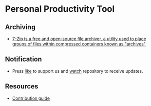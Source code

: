 # Personal Productivity Tool

## Archiving
* [7-Zip is a free and open-source file archiver, a utility used to place groups of files within compressed containers known as "archives"](https://www.7-zip.org/)


## Notification
* Press [like](https://github.com/codewithmmak/QATools/stargazers) to support us and [watch](https://github.com/codewithmmak/QATools/subscription) repository to receive updates.

## Resources
* [Contribution guide](https://github.com/codewithmmak/QATools/blob/master/CONTRIBUTING.md)
